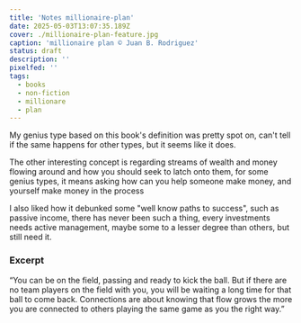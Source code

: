 ```yaml
---
title: 'Notes millionaire-plan'
date: 2025-05-03T13:07:35.189Z
cover: ./millionaire-plan-feature.jpg
caption: 'millionaire plan © Juan B. Rodriguez'
status: draft
description: ''
pixelfed: ''
tags:
  - books
  - non-fiction
  - millionare
  - plan
---
```


My genius type based on this book's definition was pretty spot on, can't tell if the same happens for other types, but it seems like it does.

The other interesting concept is regarding streams of wealth and money flowing around and how you should seek to latch onto them, for some genius types, it means asking how can you help someone make money, and yourself make money in the process

I also liked how it debunked some "well know paths to success", such as passive income, there has never been such a thing, every investments needs active management, maybe some to a lesser degree than others, but still need it.

### Excerpt

“You can be on the field, passing and ready to kick the ball. But if there are no team players on the field with you, you will be waiting a long time for that ball to come back. Connections are about knowing that flow grows the more you are connected to others playing the same game as you the right way.”

